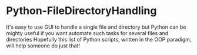 # Python-FileDirectoryHandling
It's easy to use GUI to handle a single file and directory but Python can be mighty useful if you want automate such tasks for several files and directories
Hopefully this list of Python scripts, written in the OOP paradigm, will help someone do just that!
